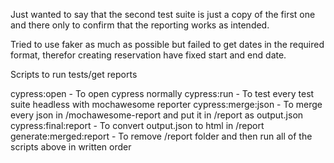 Just wanted to say that the second test suite is just a copy of the
first one and there only to confirm that the reporting works as
intended.

Tried to use faker as much as possible but failed to get dates in the
required format, therefor creating reservation have fixed start and end
date.

Scripts to run tests/get reports

cypress:open           - To open cypress normally 
cypress:run            - To test every test suite headless with mochawesome reporter 
cypress:merge:json     - To merge every json in /mochawesome-report and put it in /report as output.json
cypress:final:report   - To convert output.json to html in /report
generate:merged:report - To remove /report folder and then run all of the scripts above in written order
